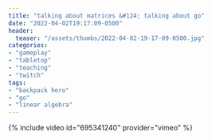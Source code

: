 ```yaml
---
title: "talking about matrices &#124; talking about go"
date: "2022-04-02T19:17:09-0500"
header:
  teaser: "/assets/thumbs/2022-04-02-19-17-09-0500.jpg"
categories:
- "gameplay"
- "tabletop"
- "teaching"
- "twitch"
tags:
- "backpack hero"
- "go"
- "linear algebra"
---
```

{% include video id="695341240" provider="vimeo" %}
